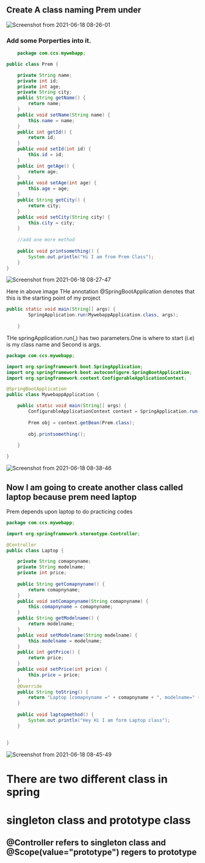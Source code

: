## Create A class naming Prem under 
![Screenshot from 2021-06-18 08-26-01](https://user-images.githubusercontent.com/63385985/122499673-ef6dc480-d00e-11eb-9056-3fee356186cc.png)

### Add some Porperties into it.

```java
    package com.ccs.mywebapp;

public class Prem {

	private String name;
	private int id;
	private int age;
	private String city;
	public String getName() {
		return name;
	}
	public void setName(String name) {
		this.name = name;
	}
	public int getId() {
		return id;
	}
	public void setId(int id) {
		this.id = id;
	}
	public int getAge() {
		return age;
	}
	public void setAge(int age) {
		this.age = age;
	}
	public String getCity() {
		return city;
	}
	public void setCity(String city) {
		this.city = city;
	}
	
	//add one more method
	
	public void printsomething() {
		System.out.println("Hi I am from Prem Class");
	}
}
```

![Screenshot from 2021-06-18 08-27-47](https://user-images.githubusercontent.com/63385985/122499769-1b894580-d00f-11eb-9f2a-9e1e6f2c98c2.png)

Here in above image THe annotation @SpringBootApplication denotes that this is the starting point of my project 

```java
public static void main(String[] args) {
		SpringApplication.run(MywebappApplication.class, args);
		
	}
```
THe springApplication.run(,) has two parameters.One is where to start (i.e) is my class name and Second is args.

```java
package com.ccs.mywebapp;

import org.springframework.boot.SpringApplication;
import org.springframework.boot.autoconfigure.SpringBootApplication;
import org.springframework.context.ConfigurableApplicationContext;

@SpringBootApplication
public class MywebappApplication {

	public static void main(String[] args) {
		ConfigurableApplicationContext context = SpringApplication.run(MywebappApplication.class, args);
		
		Prem obj = context.getBean(Prem.class);
		
		obj.printsomething();
		
	}

}
```
![Screenshot from 2021-06-18 08-38-46](https://user-images.githubusercontent.com/63385985/122500565-aa4a9200-d010-11eb-90d7-cbc311c702a7.png)

## Now I am going to create another class called laptop because prem need laptop
Prem depends upon laptop to do practicing codes

```java
package com.ccs.mywebapp;

import org.springframework.stereotype.Controller;

@Controller
public class Laptop {

	private String comapnyname;
	private String modelname;
	private int price;
	
	public String getComapnyname() {
		return comapnyname;
	}
	public void setComapnyname(String comapnyname) {
		this.comapnyname = comapnyname;
	}
	public String getModelname() {
		return modelname;
	}
	public void setModelname(String modelname) {
		this.modelname = modelname;
	}
	public int getPrice() {
		return price;
	}
	public void setPrice(int price) {
		this.price = price;
	}
	@Override
	public String toString() {
		return "Laptop [comapnyname =" + comapnyname + ", modelname=" + modelname + ", price=" + price + "]";
	}
	
	public void laptopmethod() {
		System.out.println("Hey Hi I am form Laptop class");
	}
	
	
}

```
![Screenshot from 2021-06-18 08-45-49](https://user-images.githubusercontent.com/63385985/122501090-a66b3f80-d011-11eb-9cb4-90486eca6e74.png)


# There are two different class in spring 
# singleton class and prototype class
## @Controller refers to singleton class and @Scope(value="prototype") regers to prototype
